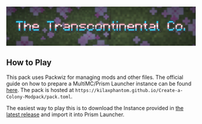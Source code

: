 [<img src="transcontinental-header_with-bg.png">](https://github.com/kilaXphantom/the-transcontinental-co/releases/tag/modpack)</p>

## How to Play
This pack uses Packwiz for managing mods and other files. The official guide on how to prepare a MultiMC/Prism Launcher instance can be found [here](https://packwiz.infra.link/tutorials/installing/packwiz-installer/). The pack is hosted at ``https://kilaxphantom.github.io/Create-a-Colony-Modpack/pack.toml``.

The easiest way to play this is to download the Instance provided in [the latest release](https://github.com/kilaXphantom/the-transcontinental-co/releases/tag/modpack) and import it into Prism Launcher.
